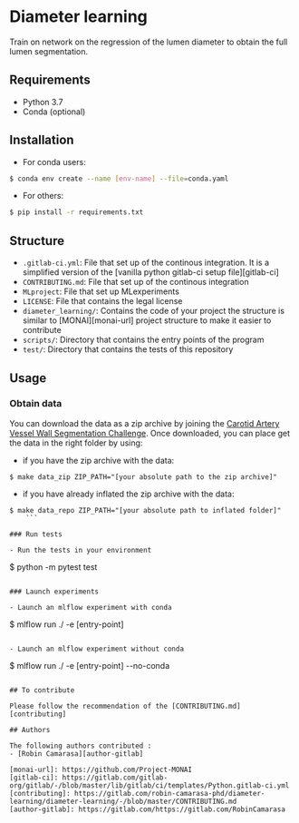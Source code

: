 # Diameter learning

Train on network on the regression of the lumen diameter to obtain the full lumen segmentation.

## Requirements

- Python 3.7
- Conda (optional)

## Installation

- For conda users:

``` bash
$ conda env create --name [env-name] --file=conda.yaml
```

- For others:

``` bash
$ pip install -r requirements.txt
```

## Structure

- `.gitlab-ci.yml`: File that set up of the continous integration. It is a simplified version of the [vanilla python gitlab-ci setup file][gitlab-ci]
- `CONTRIBUTING.md`: File that set up of the continous integration
- `MLproject`: File that set up MLexperiments
- `LICENSE`: File that contains the legal license
- `diameter_learning/`: Contains the code of your project the structure is similar to [MONAI][monai-url] project structure to make it easier to contribute
- `scripts/`: Directory that contains the entry points of the program
- `test/`: Directory that contains the tests of this repository

## Usage

### Obtain data

You can download the data as a zip archive by joining the [Carotid Artery Vessel Wall Segmentation Challenge](https://vessel-wall-segmentation.grand-challenge.org/Index/). Once downloaded, you can place get the data in the right folder by using:

- if you have the zip archive with the data:

```shell
$ make data_zip ZIP_PATH="[your absolute path to the zip archive]"
```

- if you have already inflated the zip archive with the data:

```shell
$ make data_repo ZIP_PATH="[your absolute path to inflated folder]"
    ```

### Run tests

- Run the tests in your environment
```
$ python -m pytest test
```

### Launch experiments

- Launch an mlflow experiment with conda
```
$ mlflow run ./ -e [entry-point]
```

- Launch an mlflow experiment without conda
```
$ mlflow run ./ -e [entry-point] --no-conda
```

## To contribute

Please follow the recommendation of the [CONTRIBUTING.md][contributing]

## Authors

The following authors contributed :
- [Robin Camarasa][author-gitlab]

[monai-url]: https://github.com/Project-MONAI
[gitlab-ci]: https://gitlab.com/gitlab-org/gitlab/-/blob/master/lib/gitlab/ci/templates/Python.gitlab-ci.yml
[contributing]: https://gitlab.com/robin-camarasa-phd/diameter-learning/diameter-learning/-/blob/master/CONTRIBUTING.md
[author-gitlab]: https://gitlab.com/https://gitlab.com/RobinCamarasa
